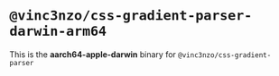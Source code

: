 # `@vinc3nzo/css-gradient-parser-darwin-arm64`

This is the **aarch64-apple-darwin** binary for `@vinc3nzo/css-gradient-parser`
